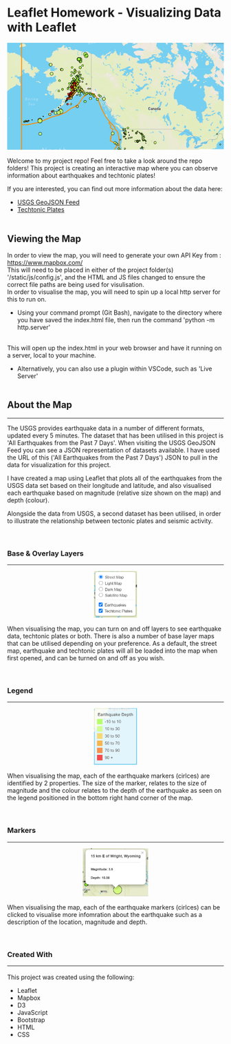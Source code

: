 # Leaflet Homework - Visualizing Data with Leaflet

![Header](Images/Header.PNG)<br>

Welcome to my project repo! 
Feel free to take a look around the repo folders! 
This project is creating an interactive map where you can observe information about earthquakes and techtonic plates!

If you are interested, you can find out more information about the data here:<br>
* [USGS GeoJSON Feed](http://earthquake.usgs.gov/earthquakes/feed/v1.0/geojson.php)
* [Techtonic Plates](https://github.com/fraxen/tectonicplates)<br><br>

## Viewing the Map
In order to view the map, you will need to generate your own API Key from : https://www.mapbox.com/<br>
This will need to be placed in either of the project folder(s) '/static/js/config.js', and the HTML and JS files changed to ensure the correct file paths are being used for visulisation.<br> 
In order to visualise the map, you will need to spin up a local http server for this to run on. 
* Using your command prompt (Git Bash), navigate to the directory where you have saved the index.html file, then run the command 'python -m http.server' 
<br>
This will open up the index.html in your web browser and have it running on a server, local to your machine. 

* Alternatively, you can also use a plugin within VSCode, such as 'Live Server'<br><br>

## About the Map
<hr>
The USGS provides earthquake data in a number of different formats, updated every 5 minutes. The dataset that has been utilised in this project is 'All Earthquakes from the Past 7 Days'. When visiting the USGS GeoJSON Feed you can see a JSON representation of datasets available. I have used the URL of this ('All Earthquakes from the Past 7 Days') JSON to pull in the data for visualization for this project.

I have created a map using Leaflet that plots all of the earthquakes from the USGS data set based on their longitude and latitude, and also visualised each earthquake based on magnitude (relative size shown on the map) and depth (colour). 

Alongside the data from USGS, a second dataset has been utilised, in order to illustrate the relationship between tectonic plates and seismic activity.<br><br><br>

<h3>Base & Overlay Layers</h3><hr>
<p align="center">
  <img width="20%" src="Images/LayerControl.PNG">
</p>
When visualising the map, you can turn on and off layers to see earthquake data, techtonic plates or both. 
There is also a number of base layer maps that can be utilised depending on your preference. 
As a default, the street map, earthquake and techtonic plates will all be loaded into the map when first opened, and can be turned on and off as you wish.<br><br><br>


<h3>Legend</h3><hr>
<p align="center">
  <img width="20%" src="Images/Legend.PNG">
</p>
When visualising the map, each of the earthquake markers (cirlces) are identified by 2 properties. The size of the marker, relates to the size of magnitude and the colour relates to the depth of the earthquake as seen on the legend positioned in the bottom right hand corner of the map.<br><br><br>

<h3>Markers</h3><hr>
<p align="center">
  <img width="30%" src="Images/Markers.PNG">
</p>
When visualising the map, each of the earthquake markers (cirlces) can be clicked to visualise more infomration about the earthquake such as a description of the location, magnitude and depth.<br><br><br>



### Created With<hr>
This project was created using the following:<br>
* Leaflet
* Mapbox
* D3
* JavaScript
* Bootstrap
* HTML
* CSS




